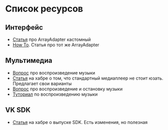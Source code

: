 # Список ресурсов

## Интерфейс
* [Статья](https://github.com/codepath/android_guides/wiki/Using-an-ArrayAdapter-with-ListView) про ArrayAdapter кастомный
* [How To](http://androidexample.com/How_To_Create_A_Custom_Listview_-_Android_Example/index.php?view=article_discription&aid=67&aaid=92). Статья про тот же ArrayAdapter

## Мультимедиа
* [Вопрос](http://stackoverflow.com/questions/7228405/play-a-sound-file-from-internet-when-a-button-is-clicked) про воспроизведение музыки
* [Статья](https://habrahabr.ru/post/249051/) на хабре о том, что стандартный медиаплеер не стоит юзать. Предлагает свои варианты
* [Вопрос](http://stackoverflow.com/questions/12266502/android-mediaplayer-stop-and-play) про воспроизведение и остановку музыки
* [Туториал](http://www.tutorialspoint.com/android/android_mediaplayer.htm) по воспроизведению музыки

## VK SDK
* [Статья](https://habrahabr.ru/post/209974/) на хабре о выпуске SDK. Есть изменения, но полезная